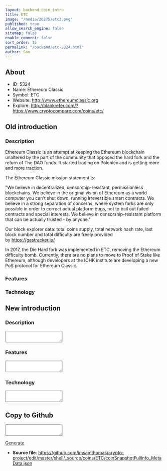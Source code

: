 ```yaml
---
layout: backend_coin_intro
title: ETC
image: "/media/20275/etc2.png"
published: true
allow_search_engine: false
sitemap: false
enable_comment: false
sort_order: 15
permalink: "/backend/etc-5324.html"
author: Sam
---
```


## About

- ID: 5324
- Name: Ethereum Classic
- Symbol: ETC
- Website: http://www.ethereumclassic.org
- Explore: http://blankrefer.com/?https://www.cryptocompare.com/coins/etc/


## Old introduction

### Description

<p>Ethereum Classic is an attempt at keeping the Ethereum blockchain unaltered by the part of the community that opposed the hard fork and the return of The DAO funds. It started trading on Poloniex and is getting more and more traction.</p><p>The Ethereum Classic mission statement is:</p><p>"We b<span>elieve in decentralized, censorship-resistant, permissionless blockchains. We believe in the original vision of Ethereum as a world computer you can&#39;t shut down, running irreversible smart contracts. We believe in a strong separation of concerns, where system forks are only possible in order to correct actual platform bugs, not to bail out failed contracts and special interests. We believe in censorship-resistant platform that can be actually trusted - by anyone.</span>"</p><p>Our block explorer data: total coins supply, total network hash rate, last block number and total difficulty are freely provided by <a href="https://gastracker.io/" target="_blank">https://gastracker.io/</a></p><p>In 2017, the Die Hard fork was implemented in ETC, removing the Ethereum difficulty bomb. Currently, there are no plans to move to Proof of Stake like Ethereum, although developers at the IOHK institute are developing a new PoS protocol for Ethereum Classic.</p>

### Features


### Technology




## New introduction


### Description
<textarea id="meta_description" name="description"></textarea>

### Features
<textarea id="meta_features" name="features"></textarea>

### Technology
<textarea id="meta_technology" name="technology"></textarea>


## Copy to Github

<textarea id="coinsnapshotfullinfo_metadata"></textarea>

<a href="#gen" onclick="generateMetaDatJson()">Generate</a>

- **Source file**: <a href="https://github.com/imsamthomas/crypto-project/edit/master/shell/_source/coins/ETC/coinSnapshotFullInfo_MetaData.json">https://github.com/imsamthomas/crypto-project/edit/master/shell/_source/coins/ETC/coinSnapshotFullInfo_MetaData.json</a>

